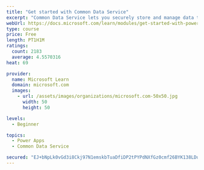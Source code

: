 ```yaml
---
title: "Get started with Common Data Service"
excerpt: "Common Data Service lets you securely store and manage data that's used by business applications. Standard and custom entities within Common Data Service provide a secure and cloud-based storage option for your data."
webUrl: https://docs.microsoft.com/learn/modules/get-started-with-powerapps-common-data-service/
type: course
price: Free
length: PT1H1M
ratings:
  count: 2183
  average: 4.5570316
heat: 69

provider:
  name: Microsoft Learn
  domain: microsoft.com
  images:
    - url: /assets/images/organizations/microsoft.com-50x50.jpg
      width: 50
      height: 50

levels:
  - Beginner

topics:
  - Power Apps
  - Common Data Service

secured: "EJ+bNpLk0vGd3i8Ckj97N1emskbTuaDfiDP2tPYPdNXfGz0cmf26BYK138LDu2BA5lBhLscBoN3xEl9fNh7o2SBUtJjEemzPHr1hfl/nhmqDWpH4yIU/8ToyA3rH/ydeAz3bTB4QhepJcDEh8lrrQU2TWMn47mj9K8izVyW+5O5SNWnynClNuuFpKa+V76h0LQeX8VxAb0eAFsI9YKpt+7TtmUnGK8gRBBhOME1RS6h9dHD9BHBU3vobey1MjniPbPhDMwnJd9xZMHkaoXj1HUW5M/UXIkDVxm4baXbFLWL/AQlbWebWGDDx/teebCG1GSx7gcOcD83tYCMyTcK+SW9XXdUet+gfjtGA9gpeihyUPTEUmVMsLjrnMi3LjnDDWNpMCvYsry9Ar7twvXYqw/eKY+44gI4pst15uNxPRRg=;DCU+sizfaMQocDJ015mPtA=="
---
```


